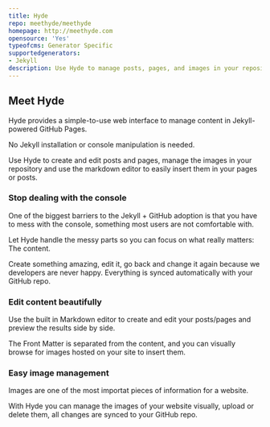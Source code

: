 ```yaml
---
title: Hyde
repo: meethyde/meethyde
homepage: http://meethyde.com
opensource: 'Yes'
typeofcms: Generator Specific
supportedgenerators:
- Jekyll
description: Use Hyde to manage posts, pages, and images in your repository.
---
```


## Meet Hyde
Hyde provides a simple-to-use web interface to manage content in Jekyll-powered GitHub Pages.

No Jekyll installation or console manipulation is needed.

Use Hyde to create and edit posts and pages, manage the images in your repository and use the markdown editor to easily insert them in your pages or posts.

### Stop dealing with the console
One of the biggest barriers to the Jekyll + GitHub adoption is that you have to mess with the console, something most users are not comfortable with.

Let Hyde handle the messy parts so you can focus on what really matters: The content.

Create something amazing, edit it, go back and change it again because we developers are never happy. Everything is synced automatically with your GitHub repo.

### Edit content beautifully
Use the built in Markdown editor to create and edit your posts/pages and preview the results side by side.

The Front Matter is separated from the content, and you can visually browse for images hosted on your site to insert them.

### Easy image management
Images are one of the most importat pieces of information for a website.

With Hyde you can manage the images of your website visually, upload or delete them, all changes are synced to your GitHub repo.
